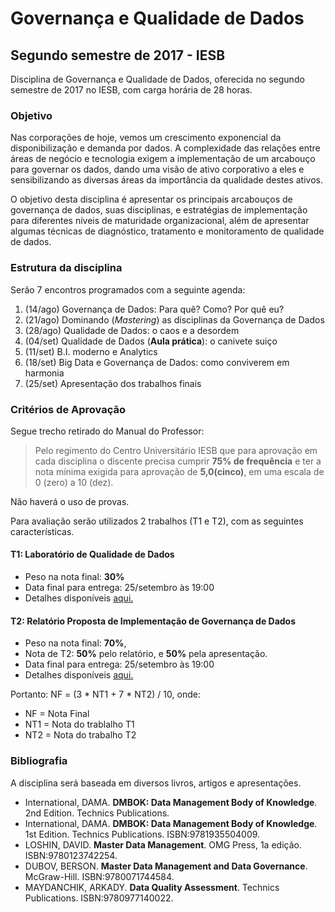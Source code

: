 # Governança e Qualidade de Dados
## Segundo semestre de 2017 - IESB

Disciplina de Governança e Qualidade de Dados, oferecida no segundo semestre de 2017 no IESB, com carga horária de 28 horas.

### Objetivo
Nas corporações de hoje, vemos um crescimento exponencial da disponibilização e demanda por dados. A complexidade das relações entre áreas de negócio e tecnologia exigem a implementação de um arcabouço para governar os dados, dando uma visão de ativo corporativo a eles e sensibilizando as diversas áreas da importância da qualidade destes ativos. 

O objetivo desta disciplina é apresentar os principais arcabouços de governança de dados, suas disciplinas, e estratégias de implementação para diferentes níveis de maturidade organizacional, além de apresentar algumas técnicas de diagnóstico, tratamento e monitoramento de qualidade de dados.

### Estrutura da disciplina
Serão 7 encontros programados com a seguinte agenda:
1. (14/ago) Governança de Dados: Para quê? Como? Por quê eu?
2. (21/ago) Dominando (*Mastering*) as disciplinas da Governança de Dados
3. (28/ago) Qualidade de Dados: o caos e a desordem
4. (04/set) Qualidade de Dados (**Aula prática**): o canivete suiço
5. (11/set) B.I. moderno e Analytics
6. (18/set) Big Data e Governança de Dados: como conviverem em harmonia
7. (25/set) Apresentação dos trabalhos finais

### Critérios de Aprovação
Segue trecho retirado do Manual do Professor:

> Pelo regimento do Centro Universitário IESB que para aprovação em cada disciplina o discente precisa cumprir **75% de frequência** e ter a nota mínima exigida para aprovação de **5,0(cinco)**, em uma escala de 0 (zero) a 10 (dez).

Não haverá o uso de provas.

Para avaliação serão utilizados 2 trabalhos (T1 e T2), com as seguintes características.

#### T1: Laboratório de Qualidade de Dados
* Peso na nota final: **30%**
* Data final para entrega: 25/setembro às 19:00
* Detalhes disponíveis [aqui.](docs/trabalho-t1-lab-dataquality.md)

#### T2: Relatório Proposta de Implementação de Governança de Dados
* Peso na nota final: **70%**, 
* Nota de T2: **50%** pelo relatório, e **50%** pela apresentação.
* Data final para entrega: 25/setembro às 19:00
* Detalhes disponíveis [aqui.](docs/trabalho-t2-proposta-govdados.md)

Portanto: NF = (3 * NT1 + 7 * NT2) / 10, onde:
* NF = Nota Final
* NT1 = Nota do trablalho T1
* NT2 = Nota do trabalho T2

### Bibliografia
A disciplina será baseada em diversos livros, artigos e apresentações.
* International, DAMA. **DMBOK: Data Management Body of Knowledge**. 2nd Edition. Technics Publications.
* International, DAMA. **DMBOK: Data Management Body of Knowledge**. 1st Edition. Technics Publications. ISBN:9781935504009.
* LOSHIN, DAVID. **Master Data Management**. OMG Press, 1a edição. ISBN:9780123742254.
* DUBOV, BERSON. **Master Data Management and Data Governance**. McGraw-Hill. ISBN:9780071744584.
* MAYDANCHIK, ARKADY. **Data Quality Assessment**. Technics Publications. ISBN:9780977140022.

